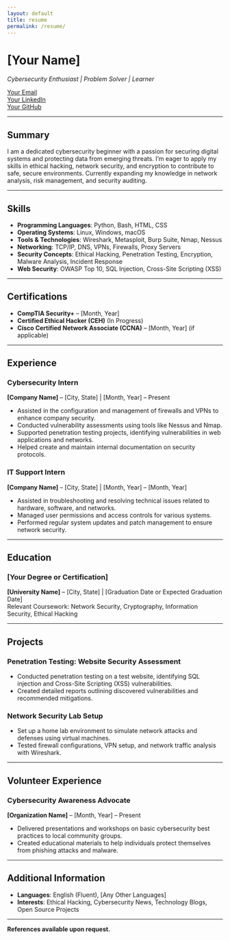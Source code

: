 ```yaml
---
layout: default
title: resume
permalink: /resume/
---
```

# [Your Name]
*Cybersecurity Enthusiast | Problem Solver | Learner*

[Your Email](mailto:your.email@example.com)  
[Your LinkedIn](https://www.linkedin.com/in/yourname)  
[Your GitHub](https://github.com/yourusername)

---

## Summary
I am a dedicated cybersecurity beginner with a passion for securing digital systems and protecting data from emerging threats. I’m eager to apply my skills in ethical hacking, network security, and encryption to contribute to safe, secure environments. Currently expanding my knowledge in network analysis, risk management, and security auditing.

---

## Skills

- **Programming Languages**: Python, Bash, HTML, CSS
- **Operating Systems**: Linux, Windows, macOS
- **Tools & Technologies**: Wireshark, Metasploit, Burp Suite, Nmap, Nessus
- **Networking**: TCP/IP, DNS, VPNs, Firewalls, Proxy Servers
- **Security Concepts**: Ethical Hacking, Penetration Testing, Encryption, Malware Analysis, Incident Response
- **Web Security**: OWASP Top 10, SQL Injection, Cross-Site Scripting (XSS)

---

## Certifications

- **CompTIA Security+** – [Month, Year]
- **Certified Ethical Hacker (CEH)** (In Progress)
- **Cisco Certified Network Associate (CCNA)** – [Month, Year] (if applicable)

---

## Experience

### Cybersecurity Intern  
**[Company Name]** – [City, State] | [Month, Year] – Present  
- Assisted in the configuration and management of firewalls and VPNs to enhance company security.
- Conducted vulnerability assessments using tools like Nessus and Nmap.
- Supported penetration testing projects, identifying vulnerabilities in web applications and networks.
- Helped create and maintain internal documentation on security protocols.

### IT Support Intern  
**[Company Name]** – [City, State] | [Month, Year] – [Month, Year]  
- Assisted in troubleshooting and resolving technical issues related to hardware, software, and networks.
- Managed user permissions and access controls for various systems.
- Performed regular system updates and patch management to ensure network security.

---

## Education

### [Your Degree or Certification]  
**[University Name]** – [City, State] | [Graduation Date or Expected Graduation Date]  
Relevant Coursework: Network Security, Cryptography, Information Security, Ethical Hacking

---

## Projects

### Penetration Testing: Website Security Assessment  
- Conducted penetration testing on a test website, identifying SQL injection and Cross-Site Scripting (XSS) vulnerabilities.
- Created detailed reports outlining discovered vulnerabilities and recommended mitigations.

### Network Security Lab Setup  
- Set up a home lab environment to simulate network attacks and defenses using virtual machines.
- Tested firewall configurations, VPN setup, and network traffic analysis with Wireshark.

---

## Volunteer Experience

### Cybersecurity Awareness Advocate  
**[Organization Name]** – [Month, Year] – Present  
- Delivered presentations and workshops on basic cybersecurity best practices to local community groups.
- Created educational materials to help individuals protect themselves from phishing attacks and malware.

---

## Additional Information

- **Languages**: English (Fluent), [Any Other Languages]
- **Interests**: Ethical Hacking, Cybersecurity News, Technology Blogs, Open Source Projects

---

**References available upon request.**
